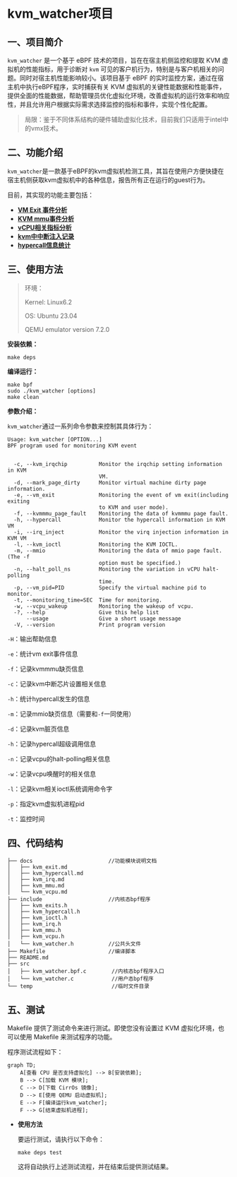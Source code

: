 # kvm_watcher项目

## 一、项目简介

`kvm_watcher` 是一个基于 eBPF 技术的项目，旨在在宿主机侧监控和提取 KVM 虚拟机的性能指标，用于诊断对 `kvm` 可见的客户机行为，特别是与客户机相关的问题。同时对宿主机性能影响较小。该项目基于 eBPF 的实时监控方案，通过在宿主机中执行eBPF程序，实时捕获有关 KVM 虚拟机的关键性能数据和性能事件，提供全面的性能数据，帮助管理员优化虚拟化环境，改善虚拟机的运行效率和响应性，并且允许用户根据实际需求选择监控的指标和事件，实现个性化配置。

> 局限：鉴于不同体系结构的硬件辅助虚拟化技术，目前我们只适用于intel中的vmx技术。

## 二、功能介绍

`kvm_watcher`是一款基于eBPF的kvm虚拟机检测工具，其旨在使用户方便快捷在宿主机侧获取kvm虚拟机中的各种信息，报告所有正在运行的guest行为。

目前，其实现的功能主要包括：

- **[VM Exit 事件分析](./docs/kvm_exit.md)**
- **[KVM mmu事件分析](./docs/kvm_mmu.md)**
- **[vCPU相关指标分析](./docs/kvm_vcpu.md)**
- **[kvm中中断注入记录](./docs/kvm_irq.md)**
- **[hypercall信息统计](./docs/kvm_hypercall.md)**

## 三、使用方法

> 环境：
>
> Kernel: Linux6.2  
>
> OS: Ubuntu 23.04
>
> QEMU emulator version 7.2.0

**安装依赖：**

```
make deps
```


**编译运行：**

```
make bpf
sudo ./kvm_watcher [options]
make clean
```

**参数介绍：**

`kvm_watcher`通过一系列命令参数来控制其具体行为：

```
Usage: kvm_watcher [OPTION...]
BPF program used for monitoring KVM event


  -c, --kvm_irqchip          Monitor the irqchip setting information in KVM
                             VM.
  -d, --mark_page_dirty      Monitor virtual machine dirty page information.
  -e, --vm_exit              Monitoring the event of vm exit(including exiting
                             to KVM and user mode).
  -f, --kvmmmu_page_fault    Monitoring the data of kvmmmu page fault.
  -h, --hypercall            Monitor the hypercall information in KVM VM 
  -i, --irq_inject           Monitor the virq injection information in KVM VM 
  -l, --kvm_ioctl            Monitoring the KVM IOCTL.
  -m, --mmio                 Monitoring the data of mmio page fault.(The -f
                             option must be specified.)
  -n, --halt_poll_ns         Monitoring the variation in vCPU halt-polling
                             time.
  -p, --vm_pid=PID           Specify the virtual machine pid to monitor.
  -t, --monitoring_time=SEC  Time for monitoring.
  -w, --vcpu_wakeup          Monitoring the wakeup of vcpu.
  -?, --help                 Give this help list
      --usage                Give a short usage message
  -V, --version              Print program version
```

`-H`：输出帮助信息

`-e`：统计vm exit事件信息

`-f`：记录kvmmmu缺页信息

`-c`：记录kvm中断芯片设置相关信息

`-h`：统计hypercall发生的信息

`-m`：记录mmio缺页信息（需要和`-f`一同使用）

`-d`：记录kvm脏页信息

`-h`：记录hypercall超级调用信息

`-n`：记录vcpu的halt-polling相关信息

`-w`：记录vcpu唤醒时的相关信息

`-l`：记录kvm相关ioctl系统调用命令字

`-p`：指定kvm虚拟机进程pid

`-t`：监控时间

## 四、代码结构

```
├── docs                        //功能模块说明文档
│   ├── kvm_exit.md
│   ├── kvm_hypercall.md
│   ├── kvm_irq.md
│   ├── kvm_mmu.md
│   └── kvm_vcpu.md
├── include                     //内核态bpf程序
│   ├── kvm_exits.h
│   ├── kvm_hypercall.h
│   ├── kvm_ioctl.h
│   ├── kvm_irq.h
│   ├── kvm_mmu.h
│   ├── kvm_vcpu.h
│   └── kvm_watcher.h           //公共头文件
├── Makefile                    //编译脚本
├── README.md
├── src                         
│   ├── kvm_watcher.bpf.c        //内核态bpf程序入口
│   └── kvm_watcher.c            //用户态bpf程序
└── temp                         //临时文件目录
```

## 五、测试

Makefile 提供了测试命令来进行测试。即使您没有设置过 KVM 虚拟化环境，也可以使用 Makefile 来测试程序的功能。

程序测试流程如下：

```mermaid
graph TD;
    A[查看 CPU 是否支持虚拟化] --> B[安装依赖];
    B --> C[加载 KVM 模块];
    C --> D[下载 CirrOs 镜像];
    D --> E[使用 QEMU 启动虚拟机];
    E --> F[编译运行kvm_watcher];
    F --> G[结束虚拟机进程];

```

- **使用方法**

  要运行测试，请执行以下命令：

  ```
  make deps test
  ```

  这将自动执行上述测试流程，并在结束后提供测试结果。